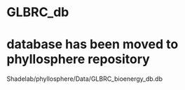 # GLBRC_db

# database has been moved to phyllosphere repository

Shadelab/phyllosphere/Data/GLBRC_bioenergy_db.db
